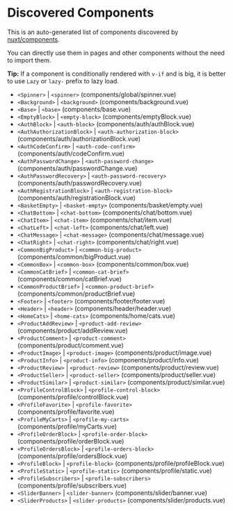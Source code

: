 # Discovered Components

This is an auto-generated list of components discovered by [nuxt/components](https://github.com/nuxt/components).

You can directly use them in pages and other components without the need to import them.

**Tip:** If a component is conditionally rendered with `v-if` and is big, it is better to use `Lazy` or `lazy-` prefix to lazy load.

- `<Spinner>` | `<spinner>` (components/global/spinner.vue)
- `<Background>` | `<background>` (components/background.vue)
- `<Base>` | `<base>` (components/base.vue)
- `<EmptyBlock>` | `<empty-block>` (components/emptyBlock.vue)
- `<AuthBlock>` | `<auth-block>` (components/auth/authBlock.vue)
- `<AuthAuthorizationBlock>` | `<auth-authorization-block>` (components/auth/authorizationBlock.vue)
- `<AuthCodeConfirm>` | `<auth-code-confirm>` (components/auth/codeConfirm.vue)
- `<AuthPasswordChange>` | `<auth-password-change>` (components/auth/passwordChange.vue)
- `<AuthPasswordRecovery>` | `<auth-password-recovery>` (components/auth/passwordRecovery.vue)
- `<AuthRegistrationBlock>` | `<auth-registration-block>` (components/auth/registrationBlock.vue)
- `<BasketEmpty>` | `<basket-empty>` (components/basket/empty.vue)
- `<ChatBottom>` | `<chat-bottom>` (components/chat/bottom.vue)
- `<ChatItem>` | `<chat-item>` (components/chat/item.vue)
- `<ChatLeft>` | `<chat-left>` (components/chat/left.vue)
- `<ChatMessage>` | `<chat-message>` (components/chat/message.vue)
- `<ChatRight>` | `<chat-right>` (components/chat/right.vue)
- `<CommonBigProduct>` | `<common-big-product>` (components/common/bigProduct.vue)
- `<CommonBox>` | `<common-box>` (components/common/box.vue)
- `<CommonCatBrief>` | `<common-cat-brief>` (components/common/catBrief.vue)
- `<CommonProductBrief>` | `<common-product-brief>` (components/common/productBrief.vue)
- `<Footer>` | `<footer>` (components/footer/footer.vue)
- `<Header>` | `<header>` (components/header/header.vue)
- `<HomeCats>` | `<home-cats>` (components/home/cats.vue)
- `<ProductAddReview>` | `<product-add-review>` (components/product/addReview.vue)
- `<ProductComment>` | `<product-comment>` (components/product/comment.vue)
- `<ProductImage>` | `<product-image>` (components/product/image.vue)
- `<ProductInfo>` | `<product-info>` (components/product/info.vue)
- `<ProductReview>` | `<product-review>` (components/product/review.vue)
- `<ProductSeller>` | `<product-seller>` (components/product/seller.vue)
- `<ProductSimilar>` | `<product-similar>` (components/product/similar.vue)
- `<ProfileControlBlock>` | `<profile-control-block>` (components/profile/controlBlock.vue)
- `<ProfileFavorite>` | `<profile-favorite>` (components/profile/favorite.vue)
- `<ProfileMyCarts>` | `<profile-my-carts>` (components/profile/myCarts.vue)
- `<ProfileOrderBlock>` | `<profile-order-block>` (components/profile/orderBlock.vue)
- `<ProfileOrdersBlock>` | `<profile-orders-block>` (components/profile/ordersBlock.vue)
- `<ProfileBlock>` | `<profile-block>` (components/profile/profileBlock.vue)
- `<ProfileStatic>` | `<profile-static>` (components/profile/static.vue)
- `<ProfileSubscribers>` | `<profile-subscribers>` (components/profile/subscribers.vue)
- `<SliderBanner>` | `<slider-banner>` (components/slider/banner.vue)
- `<SliderProducts>` | `<slider-products>` (components/slider/products.vue)
